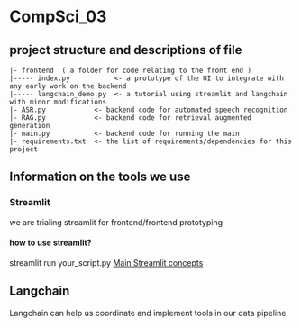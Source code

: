 # CompSci_03

## project structure and descriptions of file
```
|- frontend  ( a folder for code relating to the front end )
|----- index.py           <- a prototype of the UI to integrate with any early work on the backend
|----- langchain_demo.py  <- a tutorial using streamlit and langchain with minor modifications
|- ASR.py            <- backend code for automated speech recognition
|- RAG.py            <- backend code for retrieval augmented generation
|- main.py           <- backend code for running the main
|- requirements.txt  <- the list of requirements/dependencies for this project
```

## Information on the tools we use
### Streamlit
we are trialing streamlit for frontend/frontend prototyping

#### how to use streamlit?
streamlit run your_script.py
[Main Streamlit concepts](https://docs.streamlit.io/get-started/fundamentals/main-concepts)

## Langchain
Langchain can help us coordinate and implement tools in our data pipeline
